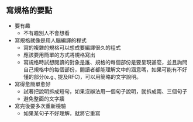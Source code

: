 ## 寫規格的要點
* 要有趣
	* 不有趣別人不會想看
* 寫規格就像是用人腦編譯的程式
	* 寫的複雜的規格可以想成要編譯很久的程式
	* 應該要用簡單的方式將規格寫出
	* 寫規格時試想閱讀的對象是誰、規格的每個部份是要呈現甚麼，並且詢問自己規格中的每個部份，閱讀者都能理解文中的涵意嗎，如果可能有不好懂的部分(e.g., 提及RFC)，可以用簡略的文字說明。
* 寫得愈簡單愈好
	* 試著把說明拆成短句，如果沒辦法用一個句子說明，就拆成兩、三個句子
	* 避免整面的文字牆
* 寫完後要多次重新檢驗
	* 如果某句子不好理解，就將它重寫
<!--stackedit_data:
eyJoaXN0b3J5IjpbLTE5NDcxMTc5OTRdfQ==
-->